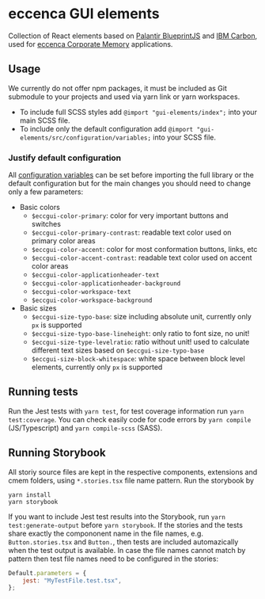 # eccenca GUI elements

Collection of React elements based on [Palantir BlueprintJS](https://blueprintjs.com/) and [IBM Carbon](https://www.carbondesignsystem.com/), used for [eccenca Corporate Memory](https://eccenca.com/products/enterprise-knowledge-graph-platform-corporate-memory) applications.

## Usage

We currently do not offer npm packages, it must be included as Git submodule to your projects and used via yarn link or yarn workspaces.

* To include full SCSS styles add `@import "gui-elements/index";` into your main SCSS file.
* To include only the default configuration add `@import "gui-elements/src/configuration/variables;` into your SCSS file.

### Justify default configuration

All [configuration variables](https://github.com/eccenca/gui-elements/blob/develop/src/configuration/_variables.scss) can be set before importing the full library or the default configuration but for the main changes you should need to change only a few parameters:

* Basic colors
    * `$eccgui-color-primary`: color for very important buttons and switches
    * `$eccgui-color-primary-contrast`: readable text color used on primary color areas
    * `$eccgui-color-accent`: color for most conformation buttons, links, etc
    * `$eccgui-color-accent-contrast`: readable text color used on accent color areas
    * `$eccgui-color-applicationheader-text`
    * `$eccgui-color-applicationheader-background`
    * `$eccgui-color-workspace-text`
    * `$eccgui-color-workspace-background`
* Basic sizes
    * `$eccgui-size-typo-base`: size including absolute unit, currently only `px` is supported
    * `$eccgui-size-typo-base-lineheight`: only ratio to font size, no unit!
    * `$eccgui-size-type-levelratio`: ratio without unit! used to calculate different text sizes based on `$eccgui-size-typo-base`
    * `$eccgui-size-block-whitespace`: white space between block level elements, currently only `px` is supported

## Running tests

Run the Jest tests with `yarn test`, for test coverage information run `yarn test:coverage`.
You can check easily code for code errors by `yarn compile` (JS/Typescript) and `yarn compile-scss` (SASS).

## Running Storybook

All storiy source files are kept in the respective components, extensions and cmem folders, using `*.stories.tsx` file name pattern.
Run the storybook by

```
yarn install
yarn storybook
```

If you want to include Jest test results into the Storybook, run `yarn test:generate-output` before  `yarn storybook`.
If the stories and the tests share exactly the compononent name in the file names, e.g. `Button.stories.tsx` and `Button.`, then tests are included automazically when the test output is available.
In case the file names cannot match by pattern then test file names need to be configured in the stories:

```javascript
Default.parameters = {
    jest: "MyTestFile.test.tsx",
};
```

